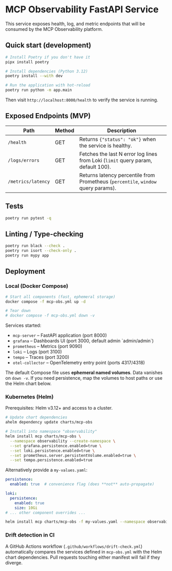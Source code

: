 # MCP Observability FastAPI Service

This service exposes health, log, and metric endpoints that will be consumed by the MCP Observability platform.

## Quick start (development)

```bash
# Install Poetry if you don't have it
pipx install poetry

# Install dependencies (Python 3.12)
poetry install --with dev

# Run the application with hot-reload
poetry run python -m app.main
```

Then visit `http://localhost:8000/health` to verify the service is running.

## Exposed Endpoints (MVP)

| Path | Method | Description |
|------|--------|-------------|
| `/health` | GET | Returns `{"status": "ok"}` when the service is healthy. |
| `/logs/errors` | GET | Fetches the last N error log lines from Loki (`limit` query param, default 100). |
| `/metrics/latency` | GET | Returns latency percentile from Prometheus (`percentile`, `window` query params). |

## Tests

```bash
poetry run pytest -q
```

## Linting / Type-checking

```bash
poetry run black --check .
poetry run isort --check-only .
poetry run mypy app
```

## Deployment

### Local (Docker Compose)

```bash
# Start all components (fast, ephemeral storage)
docker compose -f mcp-obs.yml up -d

# Tear down
# docker compose -f mcp-obs.yml down -v
```

Services started:
* `mcp-server` – FastAPI application (port 8000)
* `grafana` – Dashboards UI (port 3000, default admin \`admin/admin\`)
* `prometheus` – Metrics (port 9090)
* `loki` – Logs (port 3100)
* `tempo` – Traces (port 3200)
* `otel-collector` – OpenTelemetry entry point (ports 4317/4318)

The default Compose file uses **ephemeral named volumes**. Data vanishes on `down -v`. If you need persistence, map the volumes to host paths or use the Helm chart below.

### Kubernetes (Helm)

Prerequisites: Helm v3.12+ and access to a cluster.

```bash
# Update chart dependencies
ahelm dependency update charts/mcp-obs

# Install into namespace "observability"
helm install mcp charts/mcp-obs \
  --namespace observability --create-namespace \
  --set grafana.persistence.enabled=true \
  --set loki.persistence.enabled=true \
  --set prometheus.server.persistentVolume.enabled=true \
  --set tempo.persistence.enabled=true
```

Alternatively provide a `my-values.yaml`:

```yaml
persistence:
  enabled: true  # convenience flag (does **not** auto-propagate)

loki:
  persistence:
    enabled: true
    size: 10Gi
# ... other component overrides ...
```

```bash
helm install mcp charts/mcp-obs -f my-values.yaml --namespace observability --create-namespace
```

### Drift detection in CI
A GitHub Actions workflow (`.github/workflows/drift-check.yml`) automatically compares the services defined in `mcp-obs.yml` with the Helm chart dependencies. Pull requests touching either manifest will fail if they diverge. 